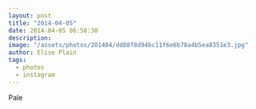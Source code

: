 ```yaml
---
layout: post
title: "2014-04-05"
date: 2014-04-05 06:58:30
description: 
image: "/assets/photos/201404/dd88f8d94bc11f6e6b78a4b5ea8351e3.jpg"
author: Elise Plain
tags: 
  - photos
  - instagram
---
```


Pale
<p></p>
